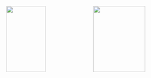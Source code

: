 <div>
  <img src="https://github-readme-stats.vercel.app/api?username=DvvCz&hide_border=true&show_icons=true&bg_color=0000&text_color=666666" height=180px width=46%>
  <img src="https://github-readme-stats.vercel.app/api/top-langs?username=DvvCz&hide_border=true&langs_count=8&layout=compact&hide=css,cmake&bg_color=0000" height=180px width=53%>
</div>
